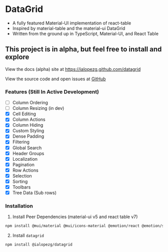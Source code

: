 # DataGrid

- A fully featured Material-UI implementation of react-table
- Inspired by material-table and the material-ui DataGrid
- Written from the ground up in TypeScript, Material-UI, and React Table

## This project is in alpha, but feel free to install and explore

View the docs (alpha) site at https://ialopezg.github.com/datagrid

View the source code and open issues at [GitHub](https://github.com/ialopezg/datagrid)
<br />

### Features (Still In Active Development)

- [ ] Column Ordering
- [ ] Column Resizing (in dev)
- [x] Cell Editing
- [x] Column Actions
- [x] Column Hiding
- [x] Custom Styling
- [x] Dense Padding
- [x] Filtering
- [x] Global Search
- [x] Header Groups
- [x] Localization
- [x] Pagination
- [x] Row Actions
- [x] Selection
- [x] Sorting
- [x] Toolbars
- [x] Tree Data (Sub rows)

### Installation

1. Install Peer Dependencies (material-ui v5 and react table v7)

```bash
npm install @mui/material @mui/icons-material @emotion/react @emotion/styled react-table
```

2. Install `datagrid`
```bash
npm install @ialopezg/datagrid
```
